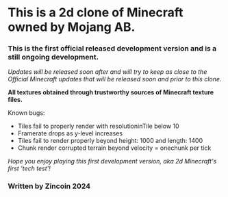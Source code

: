 # This is a 2d clone of Minecraft owned by Mojang AB.

### This is the first official released development version and is a still ongoing development.

_Updates will be released soon after and will try to keep as close to the Official Minecraft updates that will be released soon and prior to this clone._

**All textures obtained through trustworthy sources of Minecraft texture files.**

Known bugs:

- Tiles fail to properly render with resolutioninTile below 10
- Framerate drops as y-level increases
- Tiles fail to render properly beyond height: 1000 and length: 1400
- Chunk render corrupted terrain beyond velocity = onechunk per tick

_Hope you enjoy playing this first development version, aka 2d Minecraft's first 'tech test'!_

### Written by Zincoin 2024